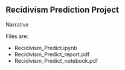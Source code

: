 ## Recidivism Prediction Project


Narrative

Files are:

* Recidivism_Predict.ipynb
* Recidivism_Predict_report.pdf
* Recidivism_Predict_notebook.pdf
